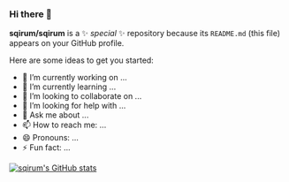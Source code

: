 ### Hi there 👋

**sqirum/sqirum** is a ✨ _special_ ✨ repository because its `README.md` (this file) appears on your GitHub profile.

Here are some ideas to get you started:

- 🔭 I’m currently working on ...
- 🌱 I’m currently learning ...
- 👯 I’m looking to collaborate on ...
- 🤔 I’m looking for help with ...
- 💬 Ask me about ...
- 📫 How to reach me: ...
- 😄 Pronouns: ...
- ⚡ Fun fact: ...


[![sqirum's GitHub stats](https://github-readme-stats.vercel.app/api?username=sqirum&count_private=true&show_icons=true&theme=panda)
](https://github.com/sqirum/github-readme-stats)
